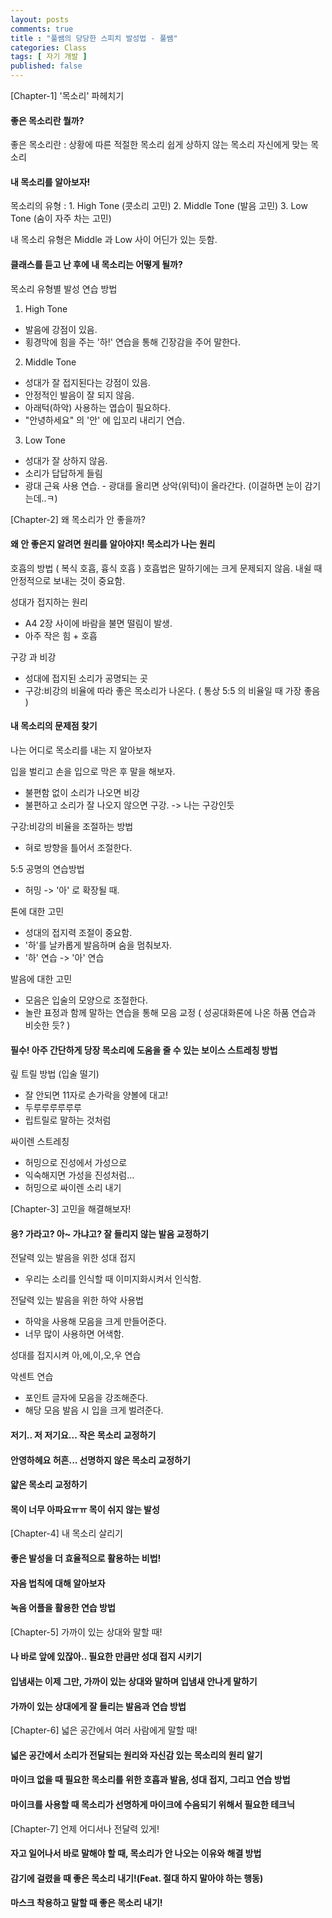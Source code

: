 ```yaml
---
layout: posts
comments: true
title : "풀쌤의 당당한 스피치 발성법 - 풀쌤"
categories: Class
tags: [ 자기 개발 ]
published: false
---
```


[Chapter-1] '목소리' 파헤치기

#### 좋은 목소리란 뭘까?

좋은 목소리란
 : 상황에 따른 적절한 목소리
   쉽게 상하지 않는 목소리
   자신에게 맞는 목소리

#### 내 목소리를 알아보자!

목소리의 유형
 : 1. High Tone (콧소리 고민)
   2. Middle Tone (발음 고민)
   3. Low Tone (숨이 자주 차는 고민)

내 목소리 유형은 Middle 과 Low 사이 어딘가 있는 듯함.

#### 클래스를 듣고 난 후에 내 목소리는 어떻게 될까?

목소리 유형별 발성 연습 방법
1. High Tone
  - 발음에 강점이 있음.
  - 횡경막에 힘을 주는 '하!' 연습을 통해 긴장감을 주어 말한다.

2. Middle Tone
  - 성대가 잘 접지된다는 강점이 있음.
  - 안정적인 발음이 잘 되지 않음.
  - 아래턱(하악) 사용하는 엽습이 필요하다.
  - "안녕하세요" 의 '안' 에 입꼬리 내리기 연습.

3. Low Tone
  - 성대가 잘 상하지 않음.
  - 소리가 답답하게 들림
  - 광대 근육 사용 연습. - 광대를 올리면 상악(위턱)이 올라간다. (이걸하면 눈이 감기는데..ㅋ) 

[Chapter-2] 왜 목소리가 안 좋을까?

#### 왜 안 좋은지 알려면 원리를 알아야지! 목소리가 나는 원리

호흡의 방법 ( 복식 호흡, 흉식 호흡 )
호흡법은 말하기에는 크게 문제되지 않음.
내쉴 때 안정적으로 보내는 것이 중요함.

성대가 접지하는 원리
- A4 2장 사이에 바람을 불면 떨림이 발생.
- 아주 작은 힘 + 호흡

구강 과 비강
- 성대에 접지된 소리가 공명되는 곳
- 구강:비강의 비율에 따라 좋은 목소리가 나온다. ( 통상 5:5 의 비율일 때 가장 좋음 )

#### 내 목소리의 문제점 찾기

나는 어디로 목소리를 내는 지 알아보자

입을 벌리고 손을 입으로 막은 후 말을 해보자.
- 불편함 없이 소리가 나오면 비강
- 불편하고 소리가 잘 나오지 않으면 구강. -> 나는 구강인듯

구강:비강의 비율을 조절하는 방법
- 혀로 방향을 틀어서 조절한다.

5:5 공명의 연습방법
- 허밍 -> '아' 로 확장될 때.

톤에 대한 고민
- 성대의 접지력 조절이 중요함.
- '하'를 날카롭게 발음하며 숨을 멈춰보자.
- '하' 연습 -> '아' 연습

발음에 대한 고민
- 모음은 입술의 모양으로 조절한다.
- 놀란 표정과 함께 말하는 연습을 통해 모음 교정 ( 성공대화론에 나온 하품 연습과 비슷한 듯? )

#### 필수! 아주 간단하게 당장 목소리에 도움을 줄 수 있는 보이스 스트레칭 방법

맆 트릴 방법 (입술 떨기)
 - 잘 안되면 11자로 손가락을 양볼에 대고!
 - 두루루루루루루
 - 립트릴로 말하는 것처럼

싸이렌 스트레칭
 - 허밍으로 진성에서 가성으로
 - 익숙해지면 가성을 진성처럼…
 - 허밍으로 싸이렌 소리 내기

[Chapter-3] 고민을 해결해보자!

#### 응? 가라고? 아~ 가냐고? 잘 들리지 않는 발음 교정하기

전달력 있는 발음을 위한 성대 접지
- 우리는 소리를 인식할 때 이미지화시켜서 인식함.

전달력 있는 발음을 위한 하악 사용법
- 하악을 사용해 모음을 크게 만들어준다.
- 너무 많이 사용하면 어색함.

성대를 접지시켜 아,에,이,오,우 연습

악센트 연습
- 포인트 글자에 모음을 강조해준다.
- 해당 모음 발음 시 입을 크게 벌려준다.

#### 저기.. 저 저기요... 작은 목소리 교정하기

#### 안영하헤요 허흔... 선명하지 않은 목소리 교정하기

#### 얇은 목소리 교정하기

#### 목이 너무 아파요ㅠㅠ 목이 쉬지 않는 발성

[Chapter-4] 내 목소리 살리기

#### 좋은 발성을 더 효율적으로 활용하는 비법!

#### 자음 법칙에 대해 알아보자

#### 녹음 어플을 활용한 연습 방법

[Chapter-5] 가까이 있는 상대와 말할 때!

#### 나 바로 앞에 있잖아.. 필요한 만큼만 성대 접지 시키기

#### 입냄새는 이제 그만, 가까이 있는 상대와 말하며 입냄새 안나게 말하기

#### 가까이 있는 상대에게 잘 들리는 발음과 연습 방법

[Chapter-6] 넓은 공간에서 여러 사람에게 말할 때!

#### 넓은 공간에서 소리가 전달되는 원리와 자신감 있는 목소리의 원리 알기

#### 마이크 없을 때 필요한 목소리를 위한 호흡과 발음, 성대 접지, 그리고 연습 방법

#### 마이크를 사용할 때 목소리가 선명하게 마이크에 수음되기 위해서 필요한 테크닉

[Chapter-7] 언제 어디서나 전달력 있게!

#### 자고 일어나서 바로 말해야 할 때, 목소리가 안 나오는 이유와 해결 방법

#### 감기에 걸렸을 때 좋은 목소리 내기!(Feat. 절대 하지 말아야 하는 행동)

#### 마스크 착용하고 말할 때 좋은 목소리 내기!

